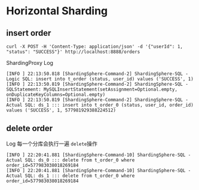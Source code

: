 # Horizontal Sharding

## insert order
`curl -X POST -H 'Content-Type: application/json' -d '{"userId": 1, "status": "SUCCESS"}' http://localhost:8888/orders`

ShardingProxy Log
```text
[INFO ] 22:13:50.818 [ShardingSphere-Command-2] ShardingSphere-SQL - Logic SQL: insert into t_order (status, user_id) values ('SUCCESS', 1)
[INFO ] 22:13:50.819 [ShardingSphere-Command-2] ShardingSphere-SQL - SQLStatement: MySQLInsertStatement(setAssignment=Optional.empty, onDuplicateKeyColumns=Optional.empty)
[INFO ] 22:13:50.819 [ShardingSphere-Command-2] ShardingSphere-SQL - Actual SQL: ds_1 ::: insert into t_order_0 (status, user_id, order_id) values ('SUCCESS', 1, 577981929388224512)
```
## delete order

Log
每一个分库会执行一遍 `delete`操作
```text
[INFO ] 22:20:41.881 [ShardingSphere-Command-10] ShardingSphere-SQL - Actual SQL: ds_0 ::: delete from t_order_0 where order_id=577983038018269184
[INFO ] 22:20:41.881 [ShardingSphere-Command-10] ShardingSphere-SQL - Actual SQL: ds_1 ::: delete from t_order_0 where order_id=577983038018269184
```
